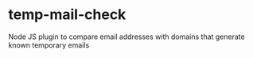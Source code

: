 # temp-mail-check
Node JS plugin to compare email addresses with domains that generate known temporary emails
